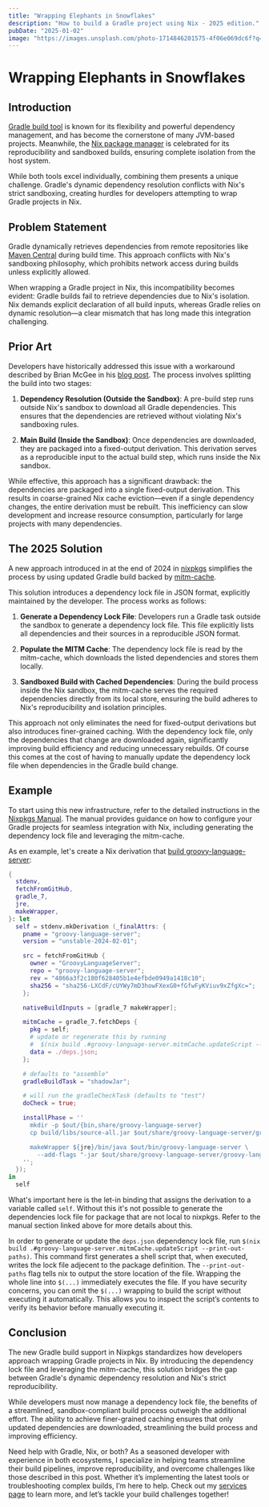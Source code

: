 ```yaml
---
title: "Wrapping Elephants in Snowflakes"
description: "How to build a Gradle project using Nix - 2025 edition."
pubDate: "2025-01-02"
image: "https://images.unsplash.com/photo-1714846201575-4f06e069dc6f?q=80&w=640&auto=format&fit=crop"
---
```


# Wrapping Elephants in Snowflakes

## Introduction
[Gradle build tool](https://gradle.org) is known for its flexibility and powerful dependency management, and has become the cornerstone of many JVM-based projects.
Meanwhile, the [Nix package manager](https://nixos.org) is celebrated for its reproducibility and sandboxed builds, ensuring complete isolation from the host system.

While both tools excel individually, combining them presents a unique challenge.
Gradle's dynamic dependency resolution conflicts with Nix's strict sandboxing, creating hurdles for developers attempting to wrap Gradle projects in Nix.

## Problem Statement
Gradle dynamically retrieves dependencies from remote repositories like [Maven Central](https://search.maven.org) during build time.
This approach conflicts with Nix's sandboxing philosophy, which prohibits network access during builds unless explicitly allowed.

When wrapping a Gradle project in Nix, this incompatibility becomes evident: Gradle builds fail to retrieve dependencies due to Nix's isolation.
Nix demands explicit declaration of all build inputs, whereas Gradle relies on dynamic resolution—a clear mismatch that has long made this integration challenging.

## Prior Art  
Developers have historically addressed this issue with a workaround described by Brian McGee in his [blog post](https://bmcgee.ie/posts/2023/02/nix-what-are-fixed-output-derivations-and-why-use-them/).
The process involves splitting the build into two stages:

1. **Dependency Resolution (Outside the Sandbox)**:
   A pre-build step runs outside Nix's sandbox to download all Gradle dependencies.
   This ensures that the dependencies are retrieved without violating Nix's sandboxing rules.

2. **Main Build (Inside the Sandbox)**:
    Once dependencies are downloaded, they are packaged into a fixed-output derivation.
    This derivation serves as a reproducible input to the actual build step, which runs inside the Nix sandbox.

While effective, this approach has a significant drawback: the dependencies are packaged into a single fixed-output derivation.
This results in coarse-grained Nix cache eviction—even if a single dependency changes, the entire derivation must be rebuilt.
This inefficiency can slow development and increase resource consumption, particularly for large projects with many dependencies.

## The 2025 Solution
A new approach introduced in at the end of 2024 in [nixpkgs](https://github.com/NixOS/nixpkgs) simplifies the process by using updated Gradle build backed by [mitm-cache](https://github.com/chayleaf/mitm-cache).

This solution introduces a dependency lock file in JSON format, explicitly maintained by the developer. The process works as follows:

1. **Generate a Dependency Lock File**:
   Developers run a Gradle task outside the sandbox to generate a dependency lock file. This file explicitly lists all dependencies and their sources in a reproducible JSON format.

2. **Populate the MITM Cache**:
   The dependency lock file is read by the mitm-cache, which downloads the listed dependencies and stores them locally.

3. **Sandboxed Build with Cached Dependencies**:
   During the build process inside the Nix sandbox, the mitm-cache serves the required dependencies directly from its local store, ensuring the build adheres to Nix's reproducibility and isolation principles.

This approach not only eliminates the need for fixed-output derivations but also introduces finer-grained caching.
With the dependency lock file, only the dependencies that change are downloaded again, significantly improving build efficiency and reducing unnecessary rebuilds.
Of course this comes at the cost of having to manually update the dependency lock file when dependencies in the Gradle build change.

## Example
To start using this new infrastructure, refer to the detailed instructions in the [Nixpkgs Manual](https://nixos.org/manual/nixpkgs/stable/#gradle).
The manual provides guidance on how to configure your Gradle projects for seamless integration with Nix, including generating the dependency lock file and leveraging the mitm-cache.

As en example, let's create a Nix derivation that [build groovy-language-server](https://github.com/GroovyLanguageServer/groovy-language-server):

```nix
{
  stdenv,
  fetchFromGitHub,
  gradle_7,
  jre,
  makeWrapper,
}: let
  self = stdenv.mkDerivation (_finalAttrs: {
    pname = "groovy-language-server";
    version = "unstable-2024-02-01";

    src = fetchFromGitHub {
      owner = "GroovyLanguageServer";
      repo = "groovy-language-server";
      rev = "4866a3f2c180f628405b1e4efbde0949a1418c10";
      sha256 = "sha256-LXCdF/cUYWy7mD3howFXexG0+fGfwFyKViuv9xZfgXc=";
    };

    nativeBuildInputs = [gradle_7 makeWrapper];

    mitmCache = gradle_7.fetchDeps {
      pkg = self;
      # update or regenerate this by running
      #  $(nix build .#groovy-language-server.mitmCache.updateScript --print-out-paths)
      data = ./deps.json;
    };

    # defaults to "assemble"
    gradleBuildTask = "shadowJar";

    # will run the gradleCheckTask (defaults to "test")
    doCheck = true;

    installPhase = ''
      mkdir -p $out/{bin,share/groovy-language-server}
      cp build/libs/source-all.jar $out/share/groovy-language-server/groovy-language-server-all.jar

      makeWrapper ${jre}/bin/java $out/bin/groovy-language-server \
        --add-flags "-jar $out/share/groovy-language-server/groovy-language-server-all.jar"
    '';
  });
in
  self
```

What's important here is the let-in binding that assigns the derivation to a variable called `self`.
Without this it's not possible to generate the dependencies lock file for package that are not local to nixpkgs.
Refer to the manual section linked above for more details about this.

In order to generate or update the `deps.json` dependency lock file, run `$(nix build .#groovy-language-server.mitmCache.updateScript --print-out-paths)`.
This command first generates a shell script that, when executed, writes the lock file adjecent to the package definition.
The `--print-out-paths` flag tells nix to output the store location of the file.
Wrapping the whole line into `$(...)` immediately executes the file.
If you have security concerns, you can omit the `$(...)` wrapping to build the script without executing it automatically.
This allows you to inspect the script’s contents to verify its behavior before manually executing it.

## Conclusion
The new Gradle build support in Nixpkgs standardizes how developers approach wrapping Gradle projects in Nix.
By introducing the dependency lock file and leveraging the mitm-cache, this solution bridges the gap between Gradle's dynamic dependency resolution and Nix's strict reproducibility.

While developers must now manage a dependency lock file, the benefits of a streamlined, sandbox-compliant build process outweigh the additional effort.
The ability to achieve finer-grained caching ensures that only updated dependencies are downloaded, streamlining the build process and improving efficiency.

Need help with Gradle, Nix, or both? As a seasoned developer with experience in both ecosystems, I specialize in helping teams streamline their build pipelines, improve reproducibility, and overcome challenges like those described in this post.
Whether it’s implementing the latest tools or troubleshooting complex builds, I’m here to help.
Check out my [services page](/services) to learn more, and let’s tackle your build challenges together!

